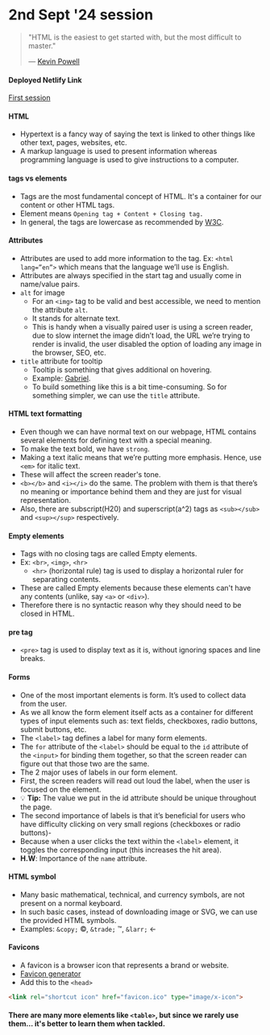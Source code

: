 # 2nd Sept '24 session


> "HTML is the easiest to get started with, but the most difficult to master."
>
> — [Kevin Powell](https://www.youtube.com/@KevinPowell)

#### Deployed Netlify Link

[First session]()

#### HTML

- Hypertext is a fancy way of saying the text is linked to other things like other text, pages, websites, etc.
- A markup language is used to present information whereas programming language is used to give instructions to a computer.

#### tags vs elements

- Tags are the most fundamental concept of HTML. It's a container for our content or other HTML tags.
- Element means ``` Opening tag + Content + Closing tag. ```
- In general, the tags are lowercase as recommended by [W3C](https://cbe.anu.edu.au/about/professional-organisations-accreditation/w3c-world-wide-web-consortium#:~:text=The%20World%20Wide%20Web%20Consortium,term%20growth%20of%20the%20Web.).

#### Attributes

- Attributes are used to add more information to the tag. Ex: ```<html lang=”en”>``` which means that the language we’ll use is English.
- Attributes are always specified in the start tag and usually come in name/value pairs.
- ```alt``` for image
  - For an ```<img>``` tag to be valid and best accessible, we need to mention the attribute ```alt```. 
  - It stands for alternate text. 
  - This is handy when a visually paired user is using a screen reader, due to slow internet the image didn’t load, the URL we’re trying to render is invalid, the user disabled the option of loading any image in the browser, SEO, etc.
- ```title``` attribute for tooltip
  - Tooltip is something that gives additional on hovering.
  - Example: [Gabriel](https://www.gabrielny.com/14k-yellow-gold-round-bezel-set-diamond-engagement-ring-er16526r8y4jjj#:~:text=%241%2C450-,Product%20Details,-*All%20engagement%20ring).
  - To build something like this is a bit time-consuming. So for something simpler, we can use the ```title``` attribute.

#### HTML text formatting

- Even though we can have normal text on our webpage, HTML contains several elements for defining text with a special meaning.
- To make the text bold, we have ```strong```.
- Making a text italic means that we’re putting more emphasis. Hence, use ```<em>``` for italic text.
- These will affect the screen reader's tone.
- ```<b></b>``` and ```<i></i>``` do the same. The problem with them is that there’s no meaning or importance behind them and they are just for visual representation.
- Also, there are subscript(H20) and superscript(a^2) tags as ```<sub></sub>``` and ```<sup></sup>``` respectively.

#### Empty elements

- Tags with no closing tags are called Empty elements.
- Ex: ```<br>```, ```<img>```, ```<hr>```
  - ```<hr>``` (horizontal rule) tag is used to display a horizontal ruler for separating contents.
- These are called Empty elements because these elements can't have any contents (unlike, say ```<a>``` or ```<div>```). 
- Therefore there is no syntactic reason why they should need to be closed in HTML.

#### pre tag

- ```<pre>``` tag is used to display text as it is, without ignoring spaces and line breaks.

#### Forms

- One of the most important elements is form. It’s used to collect data from the user.
- As we all know the form element itself acts as a container for different types of input elements such as: text fields, checkboxes, radio buttons, submit buttons, etc.
- The ```<label>``` tag defines a label for many form elements. 
- The ```for``` attribute of the ```<label>``` should be equal to the ```id``` attribute of the ```<input>``` for binding them together, so that the screen reader can figure out that those two are the same.
- The 2 major uses of labels in our form element.
- First, the screen readers will read out loud the label, when the user is focused on the element.
- 💡 **Tip:** The value we put in the id attribute should be unique throughout the page.
- The second importance of labels is that it’s beneficial for users who have difficulty clicking on very small regions (checkboxes or radio buttons)- 
- Because when a user clicks the text within the ```<label>``` element, it toggles the corresponding input (this increases the hit area).
- **H.W**: Importance of the ```name``` attribute.

#### HTML symbol

- Many basic mathematical, technical, and currency symbols, are not present on a normal keyboard.
- In such basic cases, instead of downloading image or SVG, we can use the provided HTML symbols.
- Examples: ```&copy;``` &copy;, ```&trade;``` &trade;, ```&larr;``` &larr;

#### Favicons

- A favicon is a browser icon that represents a brand or website.
- [Favicon generator](https://favicon.io/)
- Add this to the ```<head>```
```html
<link rel="shortcut icon" href="favicon.ico" type="image/x-icon">
```



#### There are many more elements like ```<table>```, but since we rarely use them... it's better to learn them when tackled.
